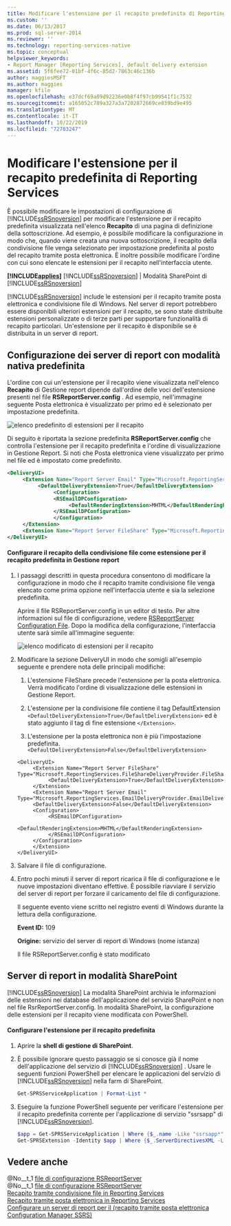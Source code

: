 ```yaml
---
title: Modificare l'estensione per il recapito predefinita di Reporting Services | Microsoft Docs
ms.custom: ''
ms.date: 06/13/2017
ms.prod: sql-server-2014
ms.reviewer: ''
ms.technology: reporting-services-native
ms.topic: conceptual
helpviewer_keywords:
- Report Manager [Reporting Services], default delivery extension
ms.assetid: 5f6fee72-01bf-4f6c-85d2-7863c46c136b
author: maggiesMSFT
ms.author: maggies
manager: kfile
ms.openlocfilehash: e37dcf69a09d92236e0b8f4f97cb99541f1c7532
ms.sourcegitcommit: a165052c789a327a3a7202872669ce039bd9e495
ms.translationtype: MT
ms.contentlocale: it-IT
ms.lasthandoff: 10/22/2019
ms.locfileid: "72783247"
---
```

# <a name="change-the-default-reporting-services-delivery-extension"></a>Modificare l'estensione per il recapito predefinita di Reporting Services
  È possibile modificare le impostazioni di configurazione di [!INCLUDE[ssRSnoversion](../../../includes/ssrsnoversion-md.md)] per modificare l'estensione per il recapito predefinita visualizzata nell'elenco **Recapito** di una pagina di definizione della sottoscrizione. Ad esempio, è possibile modificare la configurazione in modo che, quando viene creata una nuova sottoscrizione, il recapito della condivisione file venga selezionato per impostazione predefinita al posto del recapito tramite posta elettronica. È inoltre possibile modificare l'ordine con cui sono elencate le estensioni per il recapito nell'interfaccia utente.  
  
 **[!INCLUDE[applies](../../includes/applies-md.md)]**  [!INCLUDE[ssRSnoversion](../../../includes/ssrsnoversion-md.md)] | Modalità SharePoint di [!INCLUDE[ssRSnoversion](../../../includes/ssrsnoversion-md.md)]  
  
 [!INCLUDE[ssRSnoversion](../../../includes/ssrsnoversion-md.md)] include le estensioni per il recapito tramite posta elettronica e condivisione file di Windows. Nel server di report potrebbero essere disponibili ulteriori estensioni per il recapito, se sono state distribuite estensioni personalizzate o di terze parti per supportare funzionalità di recapito particolari. Un'estensione per il recapito è disponibile se è distribuita in un server di report.  
  
## <a name="default-native-mode-report-server-configuration"></a>Configurazione dei server di report con modalità nativa predefinita  
 L'ordine con cui un'estensione per il recapito viene visualizzata nell'elenco **Recapito** di Gestione report dipende dall'ordine delle voci dell'estensione presenti nel file **RSReportServer.config** . Ad esempio, nell'immagine seguente Posta elettronica è visualizzato per primo ed è selezionato per impostazione predefinita.  
  
 ![elenco predefinito di estensioni per il recapito](../media/ssrs-default-delivery.png "elenco predefinito di estensioni per il recapito")  
  
 Di seguito è riportata la sezione predefinita **RSReportServer.config** che controlla l'estensione per il recapito predefinita e l'ordine di visualizzazione in Gestione Report. Si noti che Posta elettronica viene visualizzato per primo nel file ed è impostato come predefinito.  
  
```xml
<DeliveryUI>  
     <Extension Name="Report Server Email" Type="Microsoft.ReportingServices.EmailDeliveryProvider.EmailDeliveryProviderControl,ReportingServicesEmailDeliveryProvider">  
          <DefaultDeliveryExtension>True</DefaultDeliveryExtension>  
               <Configuration>  
               <RSEmailDPConfiguration>  
                    <DefaultRenderingExtension>MHTML</DefaultRenderingExtension>  
               </RSEmailDPConfiguration>  
               </Configuration>  
     </Extension>  
     <Extension Name="Report Server FileShare" Type="Microsoft.ReportingServices.FileShareDeliveryProvider.FileShareUIControl,ReportingServicesFileShareDeliveryProvider"/>  
</DeliveryUI>  
```  
  
#### <a name="configure-file-share-delivery-as-the-default-delivery-extension-in-report-manager"></a>Configurare il recapito della condivisione file come estensione per il recapito predefinita in Gestione report  
  
1.  I passaggi descritti in questa procedura consentono di modificare la configurazione in modo che il recapito tramite condivisione file venga elencato come prima opzione nell'interfaccia utente e sia la selezione predefinita.  
  
     Aprire il file RSReportServer.config in un editor di testo. Per altre informazioni sul file di configurazione, vedere [RSReportServer Configuration File](../report-server/rsreportserver-config-configuration-file.md). Dopo la modifica della configurazione, l'interfaccia utente sarà simile all'immagine seguente:  
  
     ![elenco modificato di estensioni per il recapito](../media/ssrs-modified-delivery.png "elenco modificato di estensioni per il recapito")  
  
2.  Modificare la sezione DeliveryUI in modo che somigli all'esempio seguente e prendere nota delle principali modifiche:  
  
    1.  L'estensione FileShare precede l'estensione per la posta elettronica. Verrà modificato l'ordine di visualizzazione delle estensioni in Gestione Report.  
  
    2.  L'estensione per la condivisione file contiene il tag DefaultExtension `<DefaultDeliveryExtension>True</DefaultDeliveryExtension>` ed è stato aggiunto il tag di fine estensione `</Extension>`.  
  
    3.  L'estensione per la posta elettronica non è più l'impostazione predefinita. `<DefaultDeliveryExtension>False</DefaultDeliveryExtension>`  
  
    ```  
    <DeliveryUI>  
         <Extension Name="Report Server FileShare" Type="Microsoft.ReportingServices.FileShareDeliveryProvider.FileShareUIControl,ReportingServicesFileShareDeliveryProvider">  
              <DefaultDeliveryExtension>True</DefaultDeliveryExtension>  
         </Extension>  
         <Extension Name="Report Server Email" Type="Microsoft.ReportingServices.EmailDeliveryProvider.EmailDeliveryProviderControl,ReportingServicesEmailDeliveryProvider">  
         <DefaultDeliveryExtension>False</DefaultDeliveryExtension>  
         <Configuration>  
              <RSEmailDPConfiguration>  
                   <DefaultRenderingExtension>MHTML</DefaultRenderingExtension>  
              </RSEmailDPConfiguration>  
         </Configuration>  
         </Extension>  
    </DeliveryUI>  
    ```  
  
3.  Salvare il file di configurazione.  
  
4.  Entro pochi minuti il server di report ricarica il file di configurazione e le nuove impostazioni diventano effettive. È possibile riavviare il servizio del server di report per forzare il caricamento del file di configurazione.  
  
     Il seguente evento viene scritto nel registro eventi di Windows durante la lettura della configurazione.  
  
     **Event ID:** 109  
  
     **Origine:** servizio del server di report di Windows (nome istanza)  
  
     Il file RSReportServer.config è stato modificato  
  
## <a name="sharepoint-mode-report-servers"></a>Server di report in modalità SharePoint  
 [!INCLUDE[ssRSnoversion](../../../includes/ssrsnoversion-md.md)] La modalità SharePoint archivia le informazioni delle estensioni nei database dell'applicazione del servizio SharePoint e non nel file RsrReportServer.config. In modalità SharePoint, la configurazione delle estensioni per il recapito viene modificata con PowerShell.  
  
#### <a name="configure-the-default-delivery-extension"></a>Configurare l'estensione per il recapito predefinita  
  
1.  Aprire la **shell di gestione di SharePoint**.  
  
2.  È possibile ignorare questo passaggio se si conosce già il nome dell'applicazione del servizio di [!INCLUDE[ssRSnoversion](../../../includes/ssrsnoversion-md.md)] . Usare le seguenti funzioni PowerShell per elencare le applicazioni del servizio di [!INCLUDE[ssRSnoversion](../../../includes/ssrsnoversion-md.md)] nella farm di SharePoint.  
  
    ```powershell
    Get-SPRSServiceApplication | Format-List *  
    ```  
  
3.  Eseguire la funzione PowerShell seguente per verificare l'estensione per il recapito predefinita corrente per l'applicazione di servizio "ssrsapp" di [!INCLUDE[ssRSnoversion](../../../includes/ssrsnoversion-md.md)].  
  
    ```powershell
    $app = Get-SPRSServiceApplication | Where {$_.name -Like "ssrsapp*"};
    Get-SPRSExtension -Identity $app | Where {$_.ServerDirectivesXML -Like "<DefaultDelivery*"} | Format-List *
    ```  
  
## <a name="see-also"></a>Vedere anche  
 @No__t_1 [file di configurazione RSReportServer](../report-server/rsreportserver-config-configuration-file.md)  
 @No__t_1 [file di configurazione RSReportServer](../report-server/rsreportserver-config-configuration-file.md)  
 [Recapito tramite condivisione file in Reporting Services](file-share-delivery-in-reporting-services.md)   
 [Recapito tramite posta elettronica in Reporting Services](e-mail-delivery-in-reporting-services.md)   
 [Configurare un server di report per il &#40;recapito tramite posta elettronica Configuration Manager SSRS&#41;](../../sql-server/install/configure-a-report-server-for-e-mail-delivery-ssrs-configuration-manager.md)  
